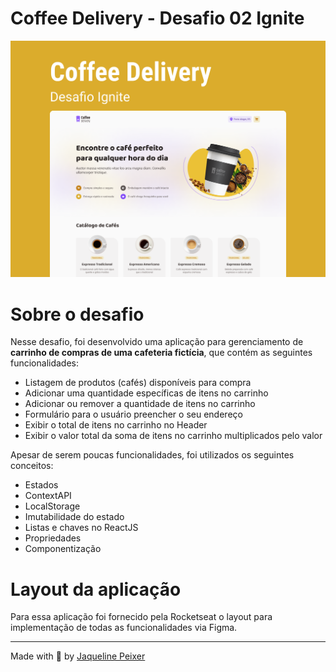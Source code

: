 # Coffee Delivery - Desafio 02 Ignite
![Capa Coffee Delivery](Capa.png)

# Sobre o desafio

Nesse desafio, foi desenvolvido uma aplicação para gerenciamento de **carrinho de compras de uma cafeteria fictícia**, que contém as seguintes funcionalidades:

- Listagem de produtos (cafés) disponíveis para compra
- Adicionar uma quantidade específicas de itens no carrinho
- Adicionar ou remover a quantidade de itens no carrinho
- Formulário para o usuário preencher o seu endereço
- Exibir o total de itens no carrinho no Header
- Exibir o valor total da soma de itens no carrinho multiplicados pelo valor

Apesar de serem poucas funcionalidades, foi utilizados os seguintes conceitos:

- Estados
- ContextAPI
- LocalStorage
- Imutabilidade do estado
- Listas e chaves no ReactJS
- Propriedades
- Componentização

# Layout da aplicação

Para essa aplicação foi fornecido pela Rocketseat o layout para implementação de todas as funcionalidades via Figma.

---

Made with 🧡 by <a href="https://www.linkedin.com/in/jaquelinepeixer/" target="_blank">Jaqueline Peixer</a>
